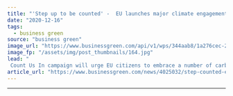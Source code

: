 ```yaml
---
title: "'Step up to be counted' -  EU launches major climate engagement campaign"
date: "2020-12-16"
tags: 
  - business green
source: "business green"
image_url: "https://www.businessgreen.com/api/v1/wps/344aab8/1a276cec-251c-472b-81db-6d297feedb95/2/FVP-picture-new-185x114.jpg"
image_fp: "/assets/img/post_thumbnails/164.jpg"
lead: "
 Count Us In campaign will urge EU citizens to embrace a number of carbon cutting measures, such as reducing food waste, travelling by bike and foot, and investing in better home insulation ..."
article_url: "https://www.businessgreen.com/news/4025032/step-counted-eu-launches-major-climate-engagement-campaign"
---
```


---
